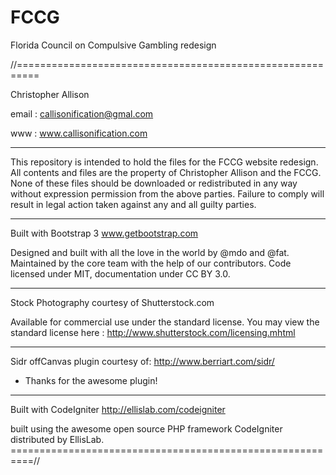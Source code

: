 FCCG
====

Florida Council on Compulsive Gambling redesign

//==========================================================

Christopher Allison

email : callisonification@gmal.com

www : www.callisonification.com

---------------------------------------------------------------------------------------

This repository is intended to hold the files for the FCCG website redesign. All contents and files are the property of Christopher Allison and the FCCG. None of these files should be downloaded or redistributed in any way without expression permission from the above parties. Failure to comply will result in legal action taken against any and all guilty parties.

------------------------------------------------

Built with Bootstrap 3
www.getbootstrap.com

Designed and built with all the love in the world by @mdo and @fat.
Maintained by the core team with the help of our contributors.
Code licensed under MIT, documentation under CC BY 3.0.

-------------------------------------------------

Stock Photography courtesy of 
Shutterstock.com

Available for commercial use under the standard license. You may view
the standard license here : http://www.shutterstock.com/licensing.mhtml

-------------------------------------------------

Sidr offCanvas plugin courtesy of: 
http://www.berriart.com/sidr/
- Thanks for the awesome plugin!

-------------------------------------------------

Built with CodeIgniter
http://ellislab.com/codeigniter

built using the awesome open source PHP framework CodeIgniter
distributed by EllisLab. 
==========================================================//